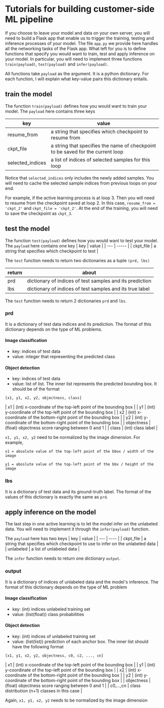 # Tutorials for building customer-side ML pipeline
If you choose to leave your model and data on your own server, you will need to 
build a Flask app that enable us to trigger the training, testing and inference 
processes of your model. The file `app.py` we provide here handles all the networking
tasks of the Flask app. What left for you is to define functions that specify
you would want to train, test and apply inference on your model. In particular, you
will need to implement three functions `train(payload)`, `test(payload)` and `infer(payload)`.

All functions take `payload` as the argument. It is a python dictionary. For each function, 
I will explain what key-value pairs this dictionary entails. 

## train the model
The function `train(payload)` defines how you would want to train your model. 
The `payload` here contains three keys

| key | value |
| --- | ----- |
| resume_from | a string that specifies which checkpoint to resume from |
| ckpt_file | a string that specifies the name of checkpoint to be saved for the current loop |
| selected_indices | a list of indices of selected samples for this loop | 

Notice that `selected_indices` only includes the newly added samples. You will need to cache
the selected sample indices from previous loops on your end. 

For example, if the active learning process is at loop 3. Then you will need to resume from 
the checkpoint saved at loop 2. In this case, `resume_from = 'ckpt_2'` and `ckpt_file = 'ckpt_2'`. 
At the end of the training, you will need to save the checkpoint as `ckpt_3`. 


## test the model
The function `test(payload)` defines how you would want to test your model. 
The `payload` here contains one key
| key | value |
| --- | ----- | 
| ckpt_file | a string that specifies which checkpoint to test | 

The `test` function needs to return two dictionaries as a tuple
`(prd, lbs)` 

| return | about | 
| ------ | ----- | 
| prd | dictionary of indices of test samples and its prediction | 
| lbs | dictionary of indices of test samples and its true label | 

The `test` function needs to return 2 dictionaries `prd` and `lbs`.

### prd
It is a dictionary of test data indices and its prediction. 
The format of this dictionary depends on the type of ML problems.

#### Image classification
* key: indices of test data
* value: integer that representing the predicted class

#### Object detection
* key: indices of test data
* value: list of list. The inner list represents the predicted bounding
box. It should be of the format
```
[x1, y1, x2, y2, objectness, class]
```
| x1 | (int) x-coordinate of the top-left point of the bounding box |
| y1 | (int) y-coordinate of the top-left point of the bounding box | 
| x2 | (int) x-coordinate of the bottom-right point of the bounding box |
| y2 | (int) y-coordinate of the bottom-right point of the bounding box | 
| objectness | (float) objectness score ranging between 0 and 1 |
| class | (int) class label |

`x1, y1, x2, y2` need to be normalized by the image dimension. For example,

```
x1 = absolute value of the top-left point of the bbox / width of the image

y1 = aboslute value of the top-left point of the bbx / height of the image
```

### lbs
It is a dictionary of test data and its ground-truth label. 
The format of the values of
this dictionary is exactly the same as `prd`. 


## apply inference on the model
The last step in one active learning is to let the model infer on the 
unlabeled data. You will need to implement it through the `infer(payload)` 
function. 

The `payload` here has two keys
| key | value |
| --- | ----  | 
| ckpt_file | a string that specifies which checkpoint to use to infer on the unlabeled data | 
| unlabeled | a list of unlabeled data |

The `infer` function needs to return one dictionary `output`. 

### output
It is a dictionary of indices of unlabeled data and the model's inference.
The format of this dictionary depends on the type of ML problem

#### Image classification
* key: (int) indices unlabeled training set
* value: (list(float)) class probabilities 

#### Object detection 
* key: (int) indices of unlabeled training set
* value: (list(list)) prediction of each anchor box. The inner list should have the following
format
```
[x1, y1, x2, y2, objectness, c0, c2, ..., cn]
```
| x1 | (int) x-coordinate of the top-left point of the bounding box |
| y1 | (int) y-coordinate of the top-left point of the bounding box | 
| x2 | (int) x-coordinate of the bottom-right point of the bounding box |
| y2 | (int) y-coordinate of the bottom-right point of the bounding box | 
| objectness | (float) objectness score ranging between 0 and 1 |
| c0,...,cn | class distribution (n+1) classes in this case | 

Again, `x1, y1, x2, y2` needs to be normalized by the image dimension



